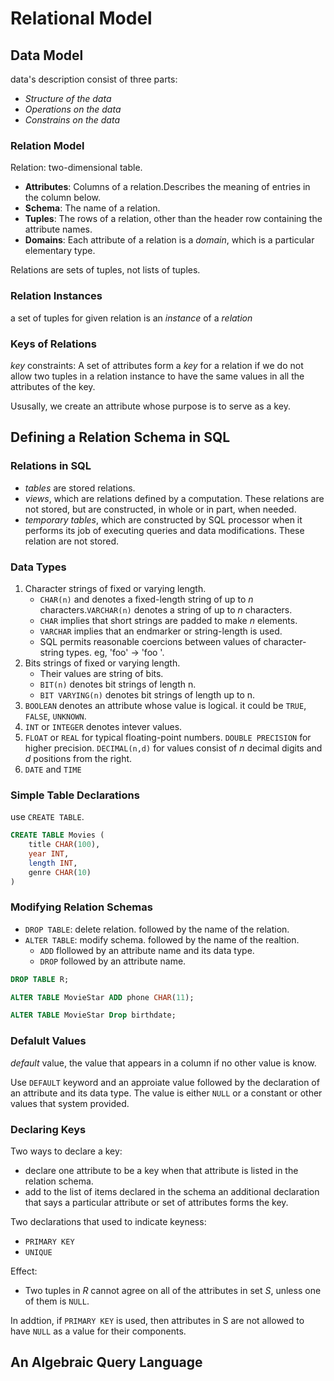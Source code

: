 # Relational Model

## Data Model

data's description consist of three parts:

- _Structure of the data_
- _Operations on the data_
- _Constrains on the data_

### Relation Model

Relation: two-dimensional table.

- **Attributes**: Columns of a relation.Describes the meaning of entries in the column below.
- **Schema**: The name of a relation.
- **Tuples**: The rows of a relation, other than the header row containing the attribute names.
- **Domains**: Each attribute of a relation is a _domain_, which is a particular elementary type.

Relations are sets of tuples, not lists of tuples.

### Relation Instances

a set of tuples for given relation is an _instance_ of a _relation_

### Keys of Relations

_key_ constraints: A set of attributes form a _key_ for a relation if we do not allow two tuples in a relation instance to have the same values in all the attributes of the key.

Ususally, we create an attribute whose purpose is to serve as a key.

## Defining a Relation Schema in SQL

### Relations in SQL

- _tables_ are stored relations.
- _views_, which are relations defined by a computation. These relations are not stored, but are constructed, in whole or in part, when needed.
- _temporary tables_, which are constructed by SQL processor when it performs its job of executing queries and data modifications. These relation are not stored.

### Data Types

1. Character strings of fixed or varying length.
   - `CHAR(n)` and denotes a fixed-length string of up to _n_ characters.`VARCHAR(n)` denotes a string of up to _n_ characters.
   - `CHAR` implies that short strings are padded to make _n_ elements.
   - `VARCHAR` implies that an endmarker or string-length is used.
   - SQL permits reasonable coercions between values of character-string types. eg, 'foo' -> 'foo '.
2. Bits strings of fixed or varying length.
   - Their values are string of bits.
   - `BIT(n)` denotes bit strings of length n.
   - `BIT VARYING(n)` denotes bit strings of length up to n.
3. `BOOLEAN` denotes an attribute whose value is logical. it could be `TRUE`, `FALSE`, `UNKNOWN`.
4. `INT` or `INTEGER` denotes intever values.
5. `FLOAT` or `REAL` for typical floating-point numbers. `DOUBLE PRECISION` for higher precision. `DECIMAL(n,d)` for values consist of _n_ decimal digits and _d_ positions from the right.
6. `DATE` and `TIME`

### Simple Table Declarations

use `CREATE TABLE`.

```sql
CREATE TABLE Movies (
    title CHAR(100),
    year INT,
    length INT,
    genre CHAR(10)
)
```

### Modifying Relation Schemas

- `DROP TABLE`: delete relation. followed by the name of the relation.
- `ALTER TABLE`: modify schema. followed by the name of the realtion.
  - `ADD` flollowed by an attribute name and its data type.
  - `DROP` followed by an attribute name.

```sql
DROP TABLE R;

ALTER TABLE MovieStar ADD phone CHAR(11);

ALTER TABLE MovieStar Drop birthdate;
```

### Defalult Values

_default_ value, the value that appears in a column if no other value is know.

Use `DEFAULT` keyword and an approiate value followed by the declaration of an attribute and its data type. The value is either `NULL` or a constant or other values that system provided.

### Declaring Keys

Two ways to declare a key:

- declare one attribute to be a key when that attribute is listed in the relation schema.
- add to the list of items declared in the schema an additional declaration that says a particular attribute or set of attributes forms the key.

Two declarations that used to indicate keyness:

- `PRIMARY KEY`
- `UNIQUE`

Effect:

- Two tuples in _R_ cannot agree on all of the attributes in set _S_, unless one of them is `NULL`.

In addtion, if `PRIMARY KEY` is used, then attributes in S are not allowed to have `NULL` as a value for their components.

## An Algebraic Query Language
